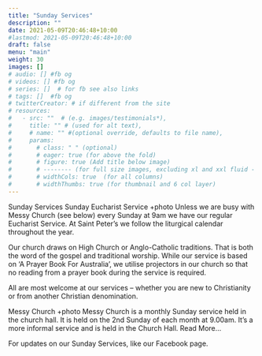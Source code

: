 ```yaml
---
title: "Sunday Services"
description: ""
date: 2021-05-09T20:46:48+10:00
#lastmod: 2021-05-09T20:46:48+10:00
draft: false
menu: "main"
weight: 30
images: []
# audio: [] #fb og
# videos: [] #fb og
# series: []  # for fb see also links
# tags: []  #fb og
# twitterCreator: # if different from the site
# resources:
#   - src: ""  # (e.g. images/testimonials*), 
#     title: "" # (used for alt text), 
#     # name: "" #(optional override, defaults to file name), 
#     params: 
#       # class: " " (optional)
#       # eager: true (for above the fold)
#       # figure: true (Add title below image)
#       # -------- (for full size images, excluding xl and xxl fluid - max container-xl)
#       # widthCols: true  (for all columns)   
#       # widthThumbs: true (for thumbnail and 6 col layer)
---
```

Sunday Services
Sunday Eucharist Service +photo
Unless we are busy with Messy Church (see below) every Sunday at 9am we have our regular Eucharist Service. At Saint Peter’s we follow the liturgical calendar throughout the year.

Our church draws on High Church or Anglo-Catholic traditions. That is both the word of the gospel and traditional worship. While our service is based on ‘A Prayer Book For Australia’, we utilise projectors in our church so that no reading from a prayer book during the service is required.

All are most welcome at our services – whether you are new to Christianity or from another Christian denomination.

Messy Church +photo
Messy Church is a monthly Sunday service held in the church hall. It is held on the 2nd Sunday of each month at 9.00am. It’s a more informal service and is held in the Church Hall. Read More…

For updates on our Sunday Services, like our Facebook page.